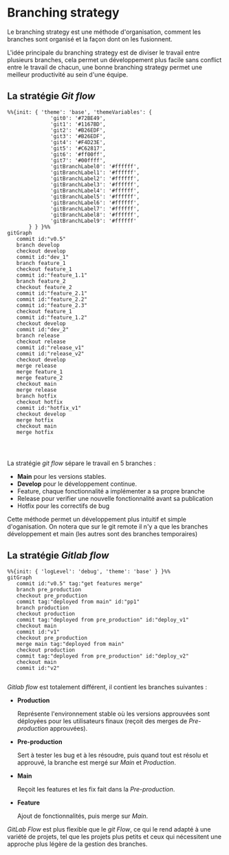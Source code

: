 # Branching strategy

Le branching strategy est une méthode d'organisation, comment les branches sont organisé et la façon dont on les fusionnent.

L'idée principale du branching strategy est de diviser le travail entre plusieurs branches, cela permet un développement plus facile sans conflict entre le travail de chacun, une bonne branching strategy permet une meilleur productivité au sein d'une équipe.


## La stratégie _Git flow_

<!--![Git flow](/assets/gitFlow.png) -->

```mermaid
%%{init: { 'theme': 'base', 'themeVariables': {
              'git0': '#72BE49',
              'git1': '#1167BD',
              'git2': '#B26EDF',
              'git3': '#B26EDF',
              'git4': '#F4D23E',
              'git5': '#C62817',
              'git6': '#ff00ff',
              'git7': '#00ffff',
              'gitBranchLabel0': '#ffffff',
              'gitBranchLabel1': '#ffffff',
              'gitBranchLabel2': '#ffffff',
              'gitBranchLabel3': '#ffffff',
              'gitBranchLabel4': '#ffffff',
              'gitBranchLabel5': '#ffffff',
              'gitBranchLabel6': '#ffffff',
              'gitBranchLabel7': '#ffffff',
              'gitBranchLabel8': '#ffffff',
              'gitBranchLabel9': '#ffffff'
       } } }%%
gitGraph
   commit id:"v0.5"
   branch develop
   checkout develop
   commit id:"dev_1"
   branch feature_1
   checkout feature_1
   commit id:"feature_1.1"
   branch feature_2
   checkout feature_2
   commit id:"feature_2.1"
   commit id:"feature_2.2"
   commit id:"feature_2.3"
   checkout feature_1
   commit id:"feature_1.2"
   checkout develop
   commit id:"dev_2"
   branch release
   checkout release
   commit id:"release_v1"
   commit id:"release_v2"
   checkout develop
   merge release
   merge feature_1
   merge feature_2
   checkout main
   merge release
   branch hotfix
   checkout hotfix
   commit id:"hotfix_v1"
   checkout develop
   merge hotfix
   checkout main
   merge hotfix




```

La stratégie _git flow_ sépare le travail en 5 branches :


- **Main** pour les versions stables.
- **Develop** pour le développement continue.
- Feature, chaque fonctionnalité a implémenter a sa propre branche
- Release pour verifier une nouvelle fonctionnalité avant sa publication
- Hotfix pour les correctifs de bug

Cette méthode permet un développement plus intuitif et simple d'oganisation. On notera que sur le git remote il n'y a que les branches développement et main (les autres sont des branches temporaires)

## La stratégie _Gitlab flow_

```mermaid
%%{init: { 'logLevel': 'debug', 'theme': 'base' } }%%
gitGraph
   commit id:"v0.5" tag:"get features merge"
   branch pre_production
   checkout pre_production
   commit tag:"deployed from main" id:"pp1"
   branch production
   checkout production
   commit tag:"deployed from pre_production" id:"deploy_v1"
   checkout main
   commit id:"v1"
   checkout pre_production
   merge main tag:"deployed from main"
   checkout production
   commit tag:"deployed from pre_production" id:"deploy_v2"
   checkout main
   commit id:"v2"


```


_Gitlab flow_ est totalement différent, il contient les branches suivantes :

- **Production**

  Représente l'environnement stable où les versions approuvées sont déployées pour les utilisateurs finaux (reçoit des merges de _Pre-production_ approuvées).

- **Pre-production**

  Sert à tester les bug et à les résoudre, puis quand tout est résolu et approuvé, la branche est mergé sur _Main_ et _Production_.

- **Main**

  Reçoit les features et les fix fait dans la _Pre-production_.

- **Feature**

  Ajout de fonctionnalités, puis merge sur _Main_.

_GitLab Flow_ est plus flexible que le _git Flow_, ce qui le rend adapté à une variété de projets, tel que les projets plus petits et ceux qui nécessitent une approche plus légère de la gestion des branches.
